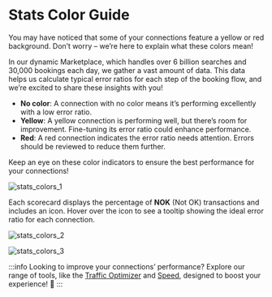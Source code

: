 ﻿---
sidebar_position: 3
---

# Stats Color Guide

You may have noticed that some of your connections feature a yellow or red background. Don’t worry – we’re here to explain what these colors mean! 

In our dynamic Marketplace, which handles over 6 billion searches and 30,000 bookings each day, we gather a vast amount of data. This data helps us calculate typical error ratios for each step of the booking flow, and we’re excited to share these insights with you!

- **No color**: A connection with no color means it’s performing excellently with a low error ratio.
- **Yellow**: A yellow connection is performing well, but there’s room for improvement. Fine-tuning its error ratio could enhance performance.
- **Red**: A red connection indicates the error ratio needs attention. Errors should be reviewed to reduce them further.

Keep an eye on these color indicators to ensure the best performance for your connections!

![stats_colors_1](https://storage.travelgate.com/kbase/stats_colors_1.jpg)

Each scorecard displays the percentage of **NOK** (Not OK) transactions and includes an icon. Hover over the icon to see a tooltip showing the ideal error ratio for each connection.

![stats_colors_2](https://storage.travelgate.com/kbase/stats_colors_2.jpg)

![stats_colors_3](https://storage.travelgate.com/kbase/stats_colors_3.jpg)

:::info
Looking to improve your connections’ performance? Explore our range of tools, like the [Traffic Optimizer](/kb/app-features/smart-traffic/traffic-optimizer/traffic-optimizer-details) and [Speed](/kb/app-features/smart-traffic/speed/speed-details), designed to boost your experience! 🚀
:::
